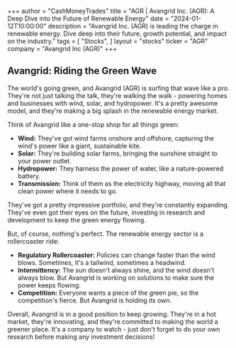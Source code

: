 +++
author = "CashMoneyTrades"
title = "AGR |  Avangrid Inc. (AGR):  A Deep Dive into the Future of Renewable Energy"
date = "2024-01-12T10:00:00"
description = "Avangrid Inc. (AGR) is leading the charge in renewable energy. Dive deep into their future, growth potential, and impact on the industry."
tags = [
"Stocks",
]
layout = "stocks"
ticker = "AGR"
company = "Avangrid Inc (AGR)"
+++
        


## Avangrid: Riding the Green Wave

The world's going green, and Avangrid (AGR) is surfing that wave like a pro. They're not just talking the talk, they're walking the walk - powering homes and businesses with wind, solar, and hydropower. It's a pretty awesome model, and they're making a big splash in the renewable energy market. 

Think of Avangrid like a one-stop shop for all things green: 

* **Wind:** They've got wind farms onshore and offshore, capturing the wind's power like a giant, sustainable kite. 
* **Solar:**  They're building solar farms, bringing the sunshine straight to your power outlet. 
* **Hydropower:** They harness the power of water, like a nature-powered battery.
* **Transmission:**  Think of them as the electricity highway, moving all that clean power where it needs to go. 

They've got a pretty impressive portfolio, and they're constantly expanding. They've even got their eyes on the future, investing in research and development to keep the green energy flowing. 

But, of course, nothing's perfect.  The renewable energy sector is a rollercoaster ride:

* **Regulatory Rollercoaster:**  Policies can change faster than the wind blows.  Sometimes, it's a tailwind, sometimes a headwind.  
* **Intermittency:**  The sun doesn't always shine, and the wind doesn't always blow. But Avangrid is working on solutions to make sure the power keeps flowing.
* **Competition:**  Everyone wants a piece of the green pie, so the competition's fierce. But Avangrid is holding its own.

Overall, Avangrid is in a good position to keep growing.  They're in a hot market, they're innovating, and they're committed to making the world a greener place.  It's a company to watch - just don't forget to do your own research before making any investment decisions! 

        
